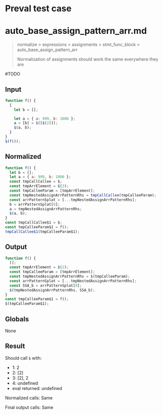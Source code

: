 # Preval test case

# auto_base_assign_pattern_arr.md

> normalize > expressions > assignments > stmt_func_block > auto_base_assign_pattern_arr
>
> Normalization of assignments should work the same everywhere they are

#TODO

## Input

`````js filename=intro
function f() {
  {
    let b = [];

    let a = { a: 999, b: 1000 };
    a = [b] = $([$(2)]);
    $(a, b);
  }
}
$(f());
`````

## Normalized

`````js filename=intro
function f() {
  let b = [];
  let a = { a: 999, b: 1000 };
  const tmpCallCallee = $;
  const tmpArrElement = $(2);
  const tmpCalleeParam = [tmpArrElement];
  const tmpNestedAssignArrPatternRhs = tmpCallCallee(tmpCalleeParam);
  const arrPatternSplat = [...tmpNestedAssignArrPatternRhs];
  b = arrPatternSplat[0];
  a = tmpNestedAssignArrPatternRhs;
  $(a, b);
}
const tmpCallCallee$1 = $;
const tmpCalleeParam$1 = f();
tmpCallCallee$1(tmpCalleeParam$1);
`````

## Output

`````js filename=intro
function f() {
  [];
  const tmpArrElement = $(2);
  const tmpCalleeParam = [tmpArrElement];
  const tmpNestedAssignArrPatternRhs = $(tmpCalleeParam);
  const arrPatternSplat = [...tmpNestedAssignArrPatternRhs];
  const SSA_b = arrPatternSplat[0];
  $(tmpNestedAssignArrPatternRhs, SSA_b);
}
const tmpCalleeParam$1 = f();
$(tmpCalleeParam$1);
`````

## Globals

None

## Result

Should call `$` with:
 - 1: 2
 - 2: [2]
 - 3: [2], 2
 - 4: undefined
 - eval returned: undefined

Normalized calls: Same

Final output calls: Same
